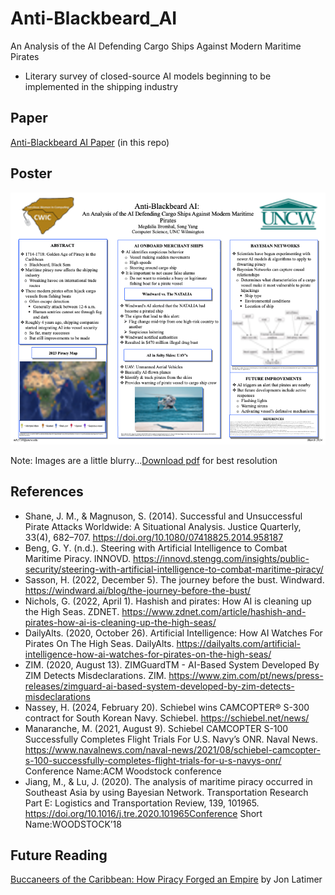 # Anti-Blackbeard_AI
An Analysis of the AI Defending Cargo Ships Against Modern Maritime Pirates
- Literary survey of closed-source AI models beginning to be implemented in the shipping industry

## Paper
[Anti-Blackbeard AI Paper](https://github.com/mdbromhal/Anti-Blackbeard_AI/blob/5c73fe6af8f0d50e3afef59d7bd301b185915d86/Anti-Blackbeard_AI_PDF.pdf) (in this repo)
## Poster
![poster](https://github.com/mdbromhal/Anti-Blackbeard_AI/blob/5c73fe6af8f0d50e3afef59d7bd301b185915d86/Anti-BlackbeardAI_Poster-PNG.png)

Note: Images are a little blurry...[Download pdf](https://github.com/mdbromhal/Anti-Blackbeard_AI/blob/5c73fe6af8f0d50e3afef59d7bd301b185915d86/Anti-BlackbeardAI_Poster_FINAL.pdf) for best resolution

## References
- Shane, J. M., & Magnuson, S. (2014). Successful and Unsuccessful Pirate Attacks Worldwide: A Situational Analysis. Justice Quarterly, 33(4), 682–707. https://doi.org/10.1080/07418825.2014.958187
- Beng, G. Y. (n.d.). Steering with Artificial Intelligence to Combat Maritime Piracy. INNOVD. https://innovd.stengg.com/insights/public-security/steering-with-artificial-intelligence-to-combat-maritime-piracy/
- Sasson, H. (2022, December 5). The journey before the bust. Windward. https://windward.ai/blog/the-journey-before-the-bust/
- Nichols, G. (2022, April 1). Hashish and pirates: How AI is cleaning up the High Seas. ZDNET. https://www.zdnet.com/article/hashish-and-pirates-how-ai-is-cleaning-up-the-high-seas/
- DailyAlts. (2020, October 26). Artificial Intelligence: How AI Watches For Pirates On The High Seas. DailyAlts. https://dailyalts.com/artificial-intelligence-how-ai-watches-for-pirates-on-the-high-seas/
- ZIM. (2020, August 13). ZIMGuardTM - AI-Based System Developed By ZIM Detects Misdeclarations. ZIM. https://www.zim.com/pt/news/press-releases/zimguard-ai-based-system-developed-by-zim-detects-misdeclarations
- Nassey, H. (2024, February 20). Schiebel wins CAMCOPTER® S-300 contract for South Korean Navy. Schiebel. https://schiebel.net/news/
- Manaranche, M. (2021, August 9). Schiebel CAMCOPTER S-100 Successfully Completes Flight Trials For U.S. Navy’s ONR. Naval News. https://www.navalnews.com/naval-news/2021/08/schiebel-camcopter-s-100-successfully-completes-flight-trials-for-u-s-navys-onr/ Conference Name:ACM Woodstock conference
- Jiang, M., & Lu, J. (2020). The analysis of maritime piracy occurred in Southeast Asia by using Bayesian Network. Transportation Research Part E: Logistics and Transportation Review, 139, 101965. https://doi.org/10.1016/j.tre.2020.101965Conference Short Name:WOODSTOCK’18

## Future Reading
[Buccaneers of the Caribbean: How Piracy Forged an Empire](https://www.jstor.org/stable/j.ctt13x0ffk) by Jon Latimer
